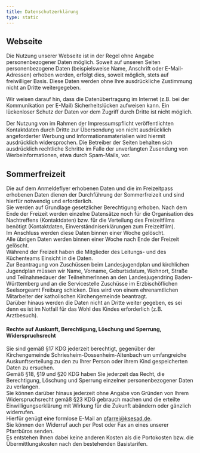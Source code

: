 ```yaml
---
title: Datenschutzerklärung
type: static
---
```

## Webseite
Die Nutzung unserer Webseite ist in der Regel ohne Angabe personenbezogener Daten möglich. Soweit auf unseren Seiten personenbezogene Daten (beispielsweise Name, Anschrift oder E-Mail-Adressen) erhoben werden, erfolgt dies, soweit möglich, stets auf freiwilliger Basis. Diese Daten werden ohne Ihre ausdrückliche Zustimmung nicht an Dritte weitergegeben.

Wir weisen darauf hin, dass die Datenübertragung im Internet (z.B. bei der Kommunikation per E-Mail) Sicherheitslücken aufweisen kann. Ein lückenloser Schutz der Daten vor dem Zugriff durch Dritte ist nicht möglich.

Der Nutzung von im Rahmen der Impressumspflicht veröffentlichten Kontaktdaten durch Dritte zur Übersendung von nicht ausdrücklich angeforderter Werbung und Informationsmaterialien wird hiermit ausdrücklich widersprochen. Die Betreiber der Seiten behalten sich ausdrücklich rechtliche Schritte im Falle der unverlangten Zusendung von Werbeinformationen, etwa durch Spam-Mails, vor.

## Sommerfreizeit

Die auf dem Anmeldeflyer erhobenen Daten und die im Freizeitpass erhobenen Daten dienen der Durchführung der Sommerfreizeit und sind hierfür notwendig und erforderlich.  
Sie werden auf Grundlage gesetzlicher Berechtigung erhoben. Nach dem Ende der Freizeit werden einzelne Datensätze noch für die Organisation des Nachtreffens (Kontaktdaten) bzw. für die Verteilung des Freizeitfilms benötigt (Kontaktdaten, Einverständniserklärungen zum Freizeitfilm).  
Im Anschluss werden diese Daten binnen einer Woche gelöscht.  
Alle übrigen Daten werden binnen einer Woche nach Ende der Freizeit gelöscht.  
Während der Freizeit haben die Mitglieder des Leitungs- und des Küchenteams Einsicht in die Daten.  
Zur Beantragung von Zuschüssen beim Landesjugendplan und kirchlichen Jugendplan müssen wir Name, Vorname, Geburtsdatum, Wohnort, Straße und Teilnahmedauer der TeilnehmerInnen an den Landesjugendring Baden-Württemberg und an die Servicestelle Zuschüsse im Erzbischöflichen Seelsorgeamt Freiburg schicken. Dies wird von einem ehrenamtlichen Mitarbeiter der katholischen Kirchengemeinde beantragt.  
Darüber hinaus werden die Daten nicht an Dritte weiter gegeben, es sei denn es ist im Notfall für das Wohl des Kindes erforderlich (z.B. Arztbesuch). 

#### Rechte auf Auskunft, Berechtigung, Löschung und Sperrung, Widerspruchsrecht
Sie sind gemäß §17 KDG jederzeit berechtigt, gegenüber der Kirchengemeinde Schriesheim-Dossenheim-Altenbach um umfangreiche Auskunftserteilung zu den zu Ihrer Person oder ihrem Kind gespeicherten Daten zu ersuchen.  
Gemäß §18, §19 und §20 KDG haben Sie jederzeit das Recht, die Berechtigung, Löschung und Sperrung einzelner personenbezogener Daten zu verlangen.  
Sie können darüber hinaus jederzeit ohne Angabe von Gründen von Ihrem Widerspruchsrecht gemäß §23 KDG gebrauch machen und die erteilte Einwilligungserklärung mit Wirkung für die Zukunft abändern oder gänzlich widerrufen.  
Hierfür genügt eine formlose E-Mail an pfarrei@ksesad.de.  
Sie können den Widerruf auch per Post oder Fax an eines unserer Pfarrbüros senden.  
Es entstehen Ihnen dabei keine anderen Kosten als die Portokosten bzw. die Übermittlungskosten nach den bestehenden Basistarifen.
